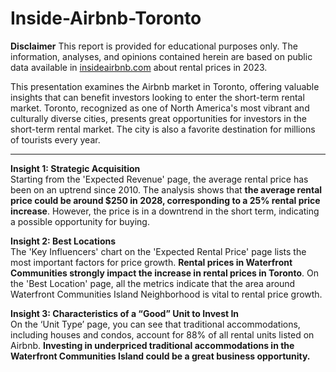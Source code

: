 # Inside-Airbnb-Toronto

**Disclaimer**
This report is provided for educational purposes only. The information, analyses, and opinions contained herein are based on public data available in [insideairbnb.com](https://insideairbnb.com/get-the-data) about rental prices in 2023.

This presentation examines the Airbnb market in Toronto, offering valuable insights that can benefit investors looking to enter the short-term rental market. Toronto, recognized as one of North America's most vibrant and culturally diverse cities, presents great opportunities for investors in the short-term rental market. The city is also a favorite destination for millions of tourists every year.

---

**Insight 1: Strategic Acquisition**  
Starting from the 'Expected Revenue' page, the average rental price has been on an uptrend since 2010. The analysis shows that **the average rental price could be around $250 in 2028, corresponding to a 25% rental price increase**. However, the price is in a downtrend in the short term, indicating a possible opportunity for buying.

**Insight 2: Best Locations**  
The 'Key Influencers' chart on the 'Expected Rental Price' page lists the most important factors for price growth. **Rental prices in Waterfront Communities strongly impact the increase in rental prices in Toronto**. On the 'Best Location' page, all the metrics indicate that the area around Waterfront Communities Island Neighborhood is vital to rental price growth.

**Insight 3: Characteristics of a “Good” Unit to Invest In**  
On the ‘Unit Type’ page, you can see that traditional accommodations, including houses and condos, account for 88% of all rental units listed on Airbnb. **Investing in underpriced traditional accommodations in the Waterfront Communities Island could be a great business opportunity.**